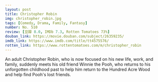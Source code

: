 ```yaml
---
layout: post 
title: Christopher Robin
img: christopher_robin.jpg
tags: [Comedy, Drama, Family, Fantasy]
number: No. 510
review: [豆瓣 8.0, IMDb 7.3, Rotten Tomatoes 73%]
douban_link: https://movie.douban.com/subject/26359235/
imdb_link: https://www.imdb.com/title/tt4575576/
rotten_link: https://www.rottentomatoes.com/m/christopher_robin
---
```


An adult Christopher Robin, who is now focused on his new life, work, and family, suddenly meets his old friend Winnie the Pooh, who returns to his unforgotten childhood past to help him return to the Hundred Acre Wood and help find Pooh's lost friends.